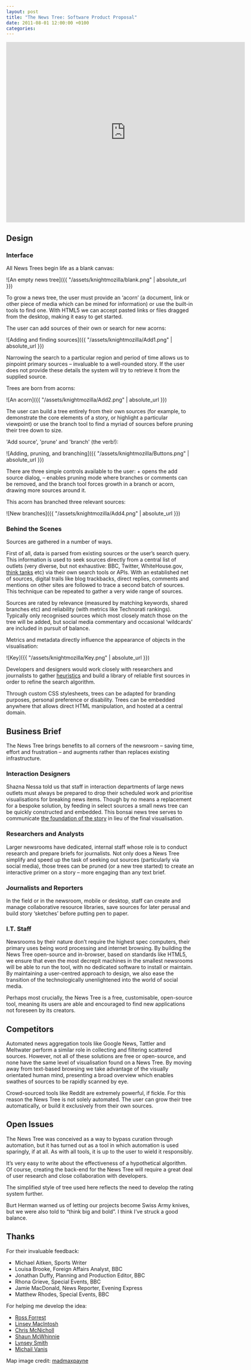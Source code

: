 ```yaml
---
layout: post
title: "The News Tree: Software Product Proposal"
date: 2011-08-01 12:00:00 +0100
categories: 
---
```

		
<iframe src="https://player.vimeo.com/video/27462583" width="640" height="484" frameborder="0" webkitallowfullscreen mozallowfullscreen allowfullscreen></iframe>

## Design

### Interface

All News Trees begin life as a blank canvas:

![An empty news tree]({{ "/assets/knightmozilla/blank.png" | absolute_url }})

To grow a news tree, the user must provide an ‘acorn’ (a document, link or other piece of media which can be mined for information) or use the built-in tools to find one. With HTML5 we can accept pasted links or files dragged from the desktop, making it easy to get started.

The user can add sources of their own or search for new acorns:

![Adding and finding sources]({{ "/assets/knightmozilla/Add1.png" | absolute_url }})

Narrowing the search to a particular region and period of time allows us to pinpoint primary sources – invaluable to a well-rounded story. If the user does not provide these details the system will try to retrieve it from the supplied source.

Trees are born from acorns:

![An acorn]({{ "/assets/knightmozilla/Add2.png" | absolute_url }})

The user can build a tree entirely from their own sources (for example, to demonstrate the core elements of a story, or highlight a particular viewpoint) or use the branch tool to find a myriad of sources before pruning their tree down to size.

'Add source', 'prune' and 'branch' (the verb!):

![Adding, pruning, and branching]({{ "/assets/knightmozilla/Buttons.png" | absolute_url }})

There are three simple controls available to the user: + opens the add source dialog, – enables pruning mode where branches or comments can be removed, and the branch tool forces growth in a branch or acorn, drawing more sources around it.

This acorn has branched three relevant sources:

![New branches]({{ "/assets/knightmozilla/Add4.png" | absolute_url }})

### Behind the Scenes

Sources are gathered in a number of ways.

First of all, data is parsed from existing sources or the user’s search query. This information is used to seek sources directly from a central list of outlets (very diverse, but not exhaustive: BBC, Twitter, WhiteHouse.gov, [think tanks](http://www.fpri.org/research/thinktanks/GlobalGoToThinkTanks2010.pdf) etc) via their own search tools or APIs. With an established net of sources, digital trails like blog trackbacks, direct replies, comments and mentions on other sites are followed to trace a second batch of sources. This technique can be repeated to gather a very wide range of sources.

Sources are rated by relevance (measured by matching keywords, shared branches etc) and reliability (with metrics like Technorati rankings). Typically only recognised sources which most closely match those on the tree will be added, but social media commentary and occasional ‘wildcards’ are included in pursuit of balance.

Metrics and metadata directly influence the appearance of objects in the visualisation:

![Key]({{ "/assets/knightmozilla/Key.png" | absolute_url }})

Developers and designers would work closely with researchers and journalists to gather [heuristics](http://en.wikipedia.org/wiki/Heuristic) and build a library of reliable first sources in order to refine the search algorithm.

Through custom CSS stylesheets, trees can be adapted for branding purposes, personal preference or disability. Trees can be embedded anywhere that allows direct HTML manipulation, and hosted at a central domain.

## Business Brief

The News Tree brings benefits to all corners of the newsroom – saving time, effort and frustration – and augments rather than replaces existing infrastructure.

### Interaction Designers

Shazna Nessa told us that staff in interaction departments of large news outlets must always be prepared to drop their scheduled work and prioritise visualisations for breaking news items. Though by no means a replacement for a bespoke solution, by feeding in select sources a small news tree can be quickly constructed and embedded. This bonsai news tree serves to communicate [the foundation of the story](http://www.bbc.co.uk/news/uk-14124020) in lieu of the final visualisation.

### Researchers and Analysts

Larger newsrooms have dedicated, internal staff whose role is to conduct research and prepare briefs for journalists. Not only does a News Tree simplify and speed up the task of seeking out sources (particularly via social media), those trees can be pruned (or a new tree started) to create an interactive primer on a story – more engaging than any text brief.

### Journalists and Reporters

In the field or in the newsroom, mobile or desktop, staff can create and manage collaborative resource libraries, save sources for later perusal and build story ‘sketches’ before putting pen to paper.

### I.T. Staff

Newsrooms by their nature don’t require the highest spec computers, their primary uses being word processing and internet browsing. By building the News Tree open-source and in-browser, based on standards like HTML5, we ensure that even the most decrepit machines in the smallest newsrooms will be able to run the tool, with no dedicated software to install or maintain. By maintaining a user-centred approach to design, we also ease the transition of the technologically unenlightened into the world of social media.

Perhaps most crucially, the News Tree is a free, customisable, open-source tool, meaning its users are able and encouraged to find new applications not foreseen by its creators.

## Competitors

Automated news aggregation tools like Google News, Tattler and Meltwater perform a similar role in collecting and filtering scattered sources. However, not all of these solutions are free or open-source, and none have the same level of visualisation found on a News Tree. By moving away from text-based browsing we take advantage of the visually orientated human mind, presenting a broad overview which enables swathes of sources to be rapidly scanned by eye.

Crowd-sourced tools like Reddit are extremely powerful, if fickle. For this reason the News Tree is not solely automated. The user can grow their tree automatically, or build it exclusively from their own sources.

## Open Issues

The News Tree was conceived as a way to bypass curation through automation, but it has turned out as a tool in which automation is used sparingly, if at all. As with all tools, it is up to the user to wield it responsibly.

It’s very easy to write about the effectiveness of a hypothetical algorithm. Of course, creating the back-end for the News Tree will require a great deal of user research and close collaboration with developers.

The simplified style of tree used here reflects the need to develop the rating system further.

Burt Herman warned us of letting our projects become Swiss Army knives, but we were also told to “think big and bold”. I think I’ve struck a good balance.

## Thanks

For their invaluable feedback:
- Michael Aitken, Sports Writer
- Louisa Brooke, Foreign Affairs Analyst, BBC
- Jonathan Duffy, Planning and Production Editor, BBC
- Rhona Grieve, Special Events, BBC
- Jamie MacDonald, News Reporter, Evening Express
- Matthew Rhodes, Special Events, BBC

For helping me develop the idea:
- [Ross Forrest](http://twitter.com/#!/rssfrrst)
- [Linsey MacIntosh](http://twitter.com/#!/linseymcintosh)
- [Chris McNicholl](http://twitter.com/#!/cmcnicholl)
- [Shaun McWhinnie](http://twitter.com/#!/himseelf)
- [Lynsey Smith](http://twitter.com/#!/lynsey_smith)
- [Michail Vanis](http://twitter.com/#!/mikevanis)

Map image credit: [madmaxpayne](http://madmaxpayne.deviantart.com/art/World-Map-with-Borders-PSD-96083532)